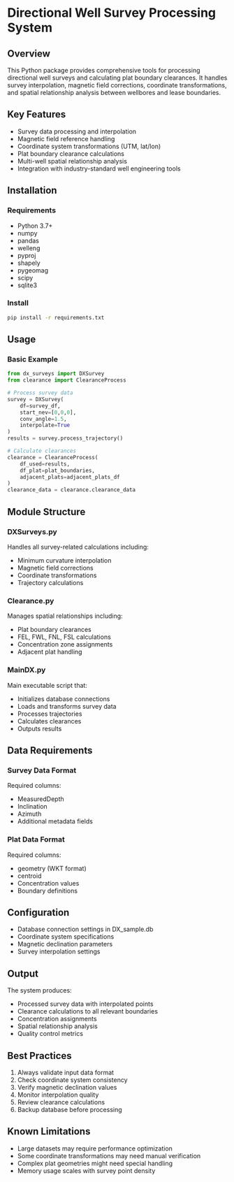 # Directional Well Survey Processing System

## Overview
This Python package provides comprehensive tools for processing directional well surveys and calculating plat boundary clearances. It handles survey interpolation, magnetic field corrections, coordinate transformations, and spatial relationship analysis between wellbores and lease boundaries.

## Key Features
- Survey data processing and interpolation
- Magnetic field reference handling
- Coordinate system transformations (UTM, lat/lon)
- Plat boundary clearance calculations
- Multi-well spatial relationship analysis
- Integration with industry-standard well engineering tools

## Installation

### Requirements
- Python 3.7+
- numpy
- pandas
- welleng
- pyproj
- shapely
- pygeomag
- scipy
- sqlite3

### Install
```bash
pip install -r requirements.txt
```

## Usage

### Basic Example
```python
from dx_surveys import DXSurvey
from clearance import ClearanceProcess

# Process survey data
survey = DXSurvey(
    df=survey_df,
    start_nev=[0,0,0],
    conv_angle=1.5,
    interpolate=True
)
results = survey.process_trajectory()

# Calculate clearances
clearance = ClearanceProcess(
    df_used=results,
    df_plat=plat_boundaries,
    adjacent_plats=adjacent_plats_df
)
clearance_data = clearance.clearance_data
```

## Module Structure

### DXSurveys.py
Handles all survey-related calculations including:
- Minimum curvature interpolation
- Magnetic field corrections
- Coordinate transformations
- Trajectory calculations

### Clearance.py
Manages spatial relationships including:
- Plat boundary clearances
- FEL, FWL, FNL, FSL calculations
- Concentration zone assignments
- Adjacent plat handling

### MainDX.py
Main executable script that:
- Initializes database connections
- Loads and transforms survey data
- Processes trajectories
- Calculates clearances
- Outputs results

## Data Requirements

### Survey Data Format
Required columns:
- MeasuredDepth
- Inclination
- Azimuth
- Additional metadata fields

### Plat Data Format
Required columns:
- geometry (WKT format)
- centroid
- Concentration values
- Boundary definitions

## Configuration
- Database connection settings in DX_sample.db
- Coordinate system specifications
- Magnetic declination parameters
- Survey interpolation settings

## Output
The system produces:
- Processed survey data with interpolated points
- Clearance calculations to all relevant boundaries
- Concentration assignments
- Spatial relationship analysis
- Quality control metrics

## Best Practices
1. Always validate input data format
2. Check coordinate system consistency
3. Verify magnetic declination values
4. Monitor interpolation quality
5. Review clearance calculations
6. Backup database before processing

## Known Limitations
- Large datasets may require performance optimization
- Some coordinate transformations may need manual verification
- Complex plat geometries might need special handling
- Memory usage scales with survey point density


